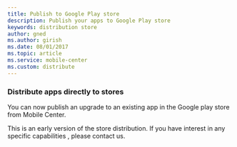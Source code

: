 ```yaml
---
title: Publish to Google Play store
description: Publish your apps to Google Play store
keywords: distribution store
author: gned
ms.author: girish
ms.date: 08/01/2017
ms.topic: article
ms.service: mobile-center
ms.custom: distribute
---
```


### Distribute apps directly to stores 

You can now publish an upgrade to an existing app in the Google play store from Mobile Center.

This is an early version of the store distribution. If you have interest in any specific capabilities , please contact us.